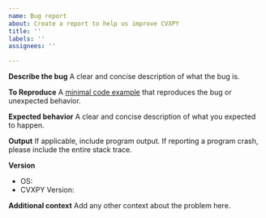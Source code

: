 ```yaml
---
name: Bug report
about: Create a report to help us improve CVXPY
title: ''
labels: ''
assignees: ''

---
```


**Describe the bug**
A clear and concise description of what the bug is.

**To Reproduce**
A [minimal code example](https://stackoverflow.com/help/mcve) that reproduces the bug or unexpected behavior.

**Expected behavior**
A clear and concise description of what you expected to happen.

**Output**
If applicable, include program output. If reporting a program crash, please include the entire stack trace.

**Version**
 - OS: 
 - CVXPY Version:

**Additional context**
Add any other context about the problem here.
